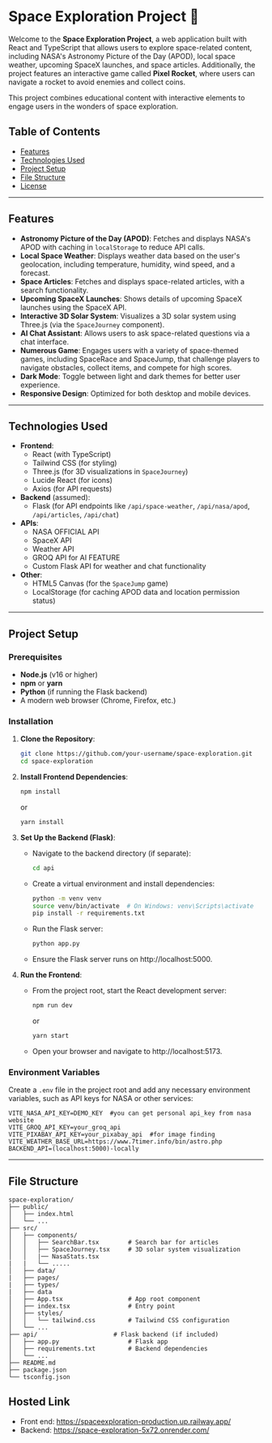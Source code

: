 # Space Exploration Project 🚀

Welcome to the **Space Exploration Project**, a web application built with React and TypeScript that allows users to explore space-related content, including NASA's Astronomy Picture of the Day (APOD), local space weather, upcoming SpaceX launches, and space articles. Additionally, the project features an interactive game called **Pixel Rocket**, where users can navigate a rocket to avoid enemies and collect coins.

This project combines educational content with interactive elements to engage users in the wonders of space exploration.

## Table of Contents
- [Features](#features)
- [Technologies Used](#technologies-used)
- [Project Setup](#project-setup)
- [File Structure](#file-structure)
- [License](#license)

---

## Features

- **Astronomy Picture of the Day (APOD)**: Fetches and displays NASA's APOD with caching in `localStorage` to reduce API calls.
- **Local Space Weather**: Displays weather data based on the user's geolocation, including temperature, humidity, wind speed, and a forecast.
- **Space Articles**: Fetches and displays space-related articles, with a search functionality.
- **Upcoming SpaceX Launches**: Shows details of upcoming SpaceX launches using the SpaceX API.
- **Interactive 3D Solar System**: Visualizes a 3D solar system using Three.js (via the `SpaceJourney` component).
- **AI Chat Assistant**: Allows users to ask space-related questions via a chat interface.
- **Numerous Game**: Engages users with a variety of space-themed games, including SpaceRace and SpaceJump, that challenge players to navigate obstacles, collect items, and compete for high scores.
- **Dark Mode**: Toggle between light and dark themes for better user experience.
- **Responsive Design**: Optimized for both desktop and mobile devices.

---

## Technologies Used

- **Frontend**:
  - React (with TypeScript)
  - Tailwind CSS (for styling)
  - Three.js (for 3D visualizations in `SpaceJourney`)
  - Lucide React (for icons)
  - Axios (for API requests)
- **Backend** (assumed):
  - Flask (for API endpoints like `/api/space-weather`, `/api/nasa/apod`, `/api/articles`, `/api/chat`)
- **APIs**:
  - NASA OFFICIAL API
  - SpaceX API
  - Weather API
  - GROQ API for AI FEATURE
  - Custom Flask API for weather and chat functionality
- **Other**:
  - HTML5 Canvas (for the `SpaceJump` game)
  - LocalStorage (for caching APOD data and location permission status)

---

## Project Setup

### Prerequisites

- **Node.js** (v16 or higher)
- **npm** or **yarn**
- **Python** (if running the Flask backend)
- A modern web browser (Chrome, Firefox, etc.)

### Installation

1. **Clone the Repository**:
   ```bash
   git clone https://github.com/your-username/space-exploration.git
   cd space-exploration
   ```

2. **Install Frontend Dependencies**:
   ```bash
   npm install
   ```
   or
   ```bash
   yarn install
   ```

3. **Set Up the Backend (Flask)**:
   - Navigate to the backend directory (if separate):
     ```bash
     cd api
     ```
   - Create a virtual environment and install dependencies:
     ```bash
     python -m venv venv
     source venv/bin/activate  # On Windows: venv\Scripts\activate
     pip install -r requirements.txt
     ```
   - Run the Flask server:
     ```bash
     python app.py
     ```
   - Ensure the Flask server runs on http://localhost:5000.

4. **Run the Frontend**:
   - From the project root, start the React development server:
     ```bash
     npm run dev
     ```
     or
     ```bash
     yarn start
     ```
   - Open your browser and navigate to http://localhost:5173.

### Environment Variables

Create a `.env` file in the project root and add any necessary environment variables, such as API keys for NASA or other services:
```plaintext
VITE_NASA_API_KEY=DEMO_KEY  #you can get personal api_key from nasa website
VITE_GROQ_API_KEY=your_groq_api
VITE_PIXABAY_API_KEY=your_pixabay_api  #for image finding
VITE_WEATHER_BASE_URL=https://www.7timer.info/bin/astro.php
BACKEND_API=(localhost:5000)-locally
```

---

## File Structure
```
space-exploration/
├── public/
│   ├── index.html
│   └── ...
├── src/
│   ├── components/
│   │   ├── SearchBar.tsx        # Search bar for articles
│   │   ├── SpaceJourney.tsx     # 3D solar system visualization
│   │   |── NasaStats.tsx
|   |   └── .....
│   ├── data/
|   ├── pages/ 
|   ├── types/
|   ├── data          
│   ├── App.tsx                  # App root component
│   ├── index.tsx                # Entry point
│   ├── styles/
│   │   └── tailwind.css         # Tailwind CSS configuration
│   └── ...
├── api/                     # Flask backend (if included)
│   ├── app.py                   # Flask app
│   ├── requirements.txt         # Backend dependencies
│   └── ...
├── README.md
├── package.json
└── tsconfig.json
```

## Hosted Link
- Front end: https://spaceexploration-production.up.railway.app/
- Backend: https://space-exploration-5x72.onrender.com/
